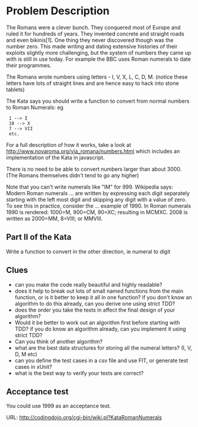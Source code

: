 # Problem Description

The Romans were a clever bunch. They conquered most of Europe and ruled it for hundreds of years. They invented concrete and straight roads and even bikinis[1]. One thing they never discovered though was the number zero. This made writing and dating extensive histories of their exploits slightly more challenging, but the system of numbers they came up with is still in use today. For example the BBC uses Roman numerals to date their programmes.

The Romans wrote numbers using letters - I, V, X, L, C, D, M. (notice these letters have lots of straight lines and are hence easy to hack into stone tablets)

The Kata says you should write a function to convert from normal numbers to Roman Numerals: eg

     1 --> I
     10 --> X
     7 --> VII
     etc.

For a full description of how it works, take a look at http://www.novaroma.org/via_romana/numbers.html which includes an implementation of the Kata in javascript.

There is no need to be able to convert numbers larger than about 3000. (The Romans themselves didn't tend to go any higher)

Note that you can't write numerals like "IM" for 999. Wikipedia says: Modern Roman numerals ... are written by expressing each digit separately starting with the left most digit and skipping any digit with a value of zero. To see this in practice, consider the ... example of 1990. In Roman numerals 1990 is rendered: 1000=M, 900=CM, 90=XC; resulting in MCMXC. 2008 is written as 2000=MM, 8=VIII; or MMVIII.

## Part II of the Kata

Write a function to convert in the other direction, ie numeral to digit 

## Clues

 * can you make the code really beautiful and highly readable?
 * does it help to break out lots of small named functions from the main function, or is it better to keep it all in one function? if you don't know an algorithm to do this already, can you derive one using strict TDD?
 * does the order you take the tests in affect the final design of your algorithm?
 * Would it be better to work out an algorithm first before starting with TDD? if you do know an algorithm already, can you implement it using strict TDD?
 * Can you think of another algorithm?
 * what are the best data structures for storing all the numeral letters? (I, V, D, M etc)
 * can you define the test cases in a csv file and use FIT, or generate test cases in xUnit?
 * what is the best way to verify your tests are correct?

## Acceptance test

You could use 1999 as an acceptance test.

URL: http://codingdojo.org/cgi-bin/wiki.pl?KataRomanNumerals
